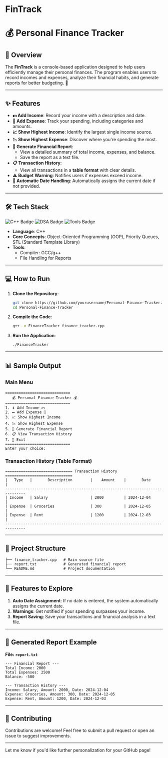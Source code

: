 # FinTrack
# 💰 Personal Finance Tracker

## 📖 **Overview**
The **FinTrack** is a console-based application designed to help users efficiently manage their personal finances. The program enables users to record incomes and expenses, analyze their financial habits, and generate reports for better budgeting. 🚀

---

## ✨ **Features**
- **💵 Add Income**: Record your income with a description and date.
- **💸 Add Expense**: Track your spending, including categories and amounts.
- **📈 Show Highest Income**: Identify the largest single income source.
- **📉 Show Highest Expense**: Discover where you're spending the most.
- **📝 Generate Financial Report**:  
  - View a detailed summary of total income, expenses, and balance.  
  - Save the report as a text file.  
- **📋 Transaction History**:  
  - View all transactions in a **table format** with clear details.  
- **⚠️ Budget Warning**: Notifies users if expenses exceed income.  
- **📅 Automatic Date Handling**: Automatically assigns the current date if not provided.  

---

## 🛠 **Tech Stack**
![C++ Badge](https://img.shields.io/badge/Language-C%2B%2B-blue)
![DSA Badge](https://img.shields.io/badge/Data%20Structures-Priority%20Queues-orange)
![Tools Badge](https://img.shields.io/badge/Tools-GCC%20%7C%20g%2B%2B-yellowgreen)

- **Language**: C++  
- **Core Concepts**: Object-Oriented Programming (OOP), Priority Queues, STL (Standard Template Library)  
- **Tools**:  
  - Compiler: GCC/g++  
  - File Handling for Reports  

---

## 💻 **How to Run**
1. **Clone the Repository**:
   ```bash
   git clone https://github.com/yourusername/Personal-Finance-Tracker.git
   cd Personal-Finance-Tracker
   ```

2. **Compile the Code**:
   ```bash
   g++ -o FinanceTracker finance_tracker.cpp
   ```

3. **Run the Application**:
   ```bash
   ./FinanceTracker
   ```

---

## 📊 **Sample Output**
### Main Menu
```
=============================
   💰 Personal Finance Tracker 💰
=============================
1. ➕ Add Income 💵
2. ➖ Add Expense 💸
3. 📈 Show Highest Income 
4. 📉 Show Highest Expense 
5. 📝 Generate Financial Report 
6. 📋 View Transaction History 
7. 🚪 Exit 
=============================
Enter your choice: 
```

### Transaction History (Table Format)
```
============================== Transaction History ==============================
|   Type   |       Description        |    Amount    |       Date       |
-------------------------------------------------------------------------------
| Income   | Salary                   | 2000         | 2024-12-04       |
| Expense  | Groceries                | 300          | 2024-12-05       |
| Expense  | Rent                     | 1200         | 2024-12-03       |
-------------------------------------------------------------------------------
```

---

## 🔖 **Project Structure**
```
├── finance_tracker.cpp   # Main source file
├── report.txt            # Generated financial report
└── README.md             # Project documentation
```

---

## 🚀 **Features to Explore**
1. **Auto Date Assignment**: If no date is entered, the system automatically assigns the current date.  
2. **Warnings**: Get notified if your spending surpasses your income.  
3. **Report Saving**: Save your transactions and financial analysis in a text file.  

---

## 📂 **Generated Report Example**
**File: `report.txt`**  
```
--- Financial Report ---
Total Income: 2000
Total Expenses: 2500
Balance: -500

--- Transaction History ---
Income: Salary, Amount: 2000, Date: 2024-12-04
Expense: Groceries, Amount: 300, Date: 2024-12-05
Expense: Rent, Amount: 1200, Date: 2024-12-03
```

---



## 🤝 **Contributing**
Contributions are welcome! Feel free to submit a pull request or open an issue to suggest improvements.

---

Let me know if you'd like further personalization for your GitHub page!
